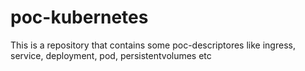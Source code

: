 # poc-kubernetes
This is a repository that contains some poc-descriptores like ingress, service, deployment, pod, persistentvolumes etc
